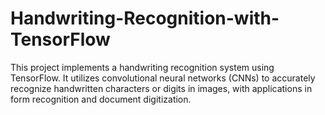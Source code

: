 # Handwriting-Recognition-with-TensorFlow
This project implements a handwriting recognition system using TensorFlow. It utilizes convolutional neural networks (CNNs) to accurately recognize handwritten characters or digits in images, with applications in form recognition and document digitization.
